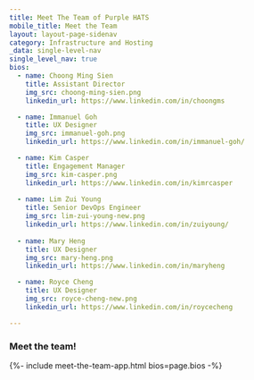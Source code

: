 ```yaml
---
title: Meet The Team of Purple HATS
mobile_title: Meet the Team
layout: layout-page-sidenav
category: Infrastructure and Hosting
_data: single-level-nav
single_level_nav: true
bios:
  - name: Choong Ming Sien
    title: Assistant Director
    img_src: choong-ming-sien.png
    linkedin_url: https://www.linkedin.com/in/choongms

  - name: Immanuel Goh
    title: UX Designer
    img_src: immanuel-goh.png
    linkedin_url: https://www.linkedin.com/in/immanuel-goh/

  - name: Kim Casper
    title: Engagement Manager
    img_src: kim-casper.png
    linkedin_url: https://www.linkedin.com/in/kimrcasper
    
  - name: Lim Zui Young
    title: Senior DevOps Engineer
    img_src: lim-zui-young-new.png
    linkedin_url: https://www.linkedin.com/in/zuiyoung/
    
  - name: Mary Heng
    title: UX Designer
    img_src: mary-heng.png
    linkedin_url: https://www.linkedin.com/in/maryheng

  - name: Royce Cheng
    title: UX Designer
    img_src: royce-cheng-new.png
    linkedin_url: https://www.linkedin.com/in/roycecheng 

---
```


### Meet the team!
{%- include meet-the-team-app.html bios=page.bios -%}
